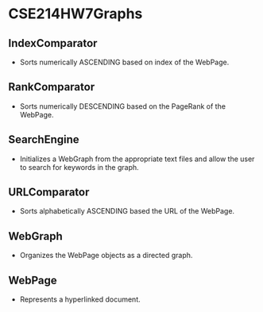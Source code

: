 # CSE214HW7Graphs

## IndexComparator
* Sorts numerically ASCENDING based on index of the WebPage.

## RankComparator
* Sorts numerically DESCENDING based on the PageRank of the WebPage.

## SearchEngine
* Initializes a WebGraph from the appropriate text files and allow the user to search for keywords in the graph.

## URLComparator
* Sorts alphabetically ASCENDING based the URL of the WebPage.

## WebGraph
* Organizes the WebPage objects as a directed graph.

## WebPage
* Represents a hyperlinked document.
